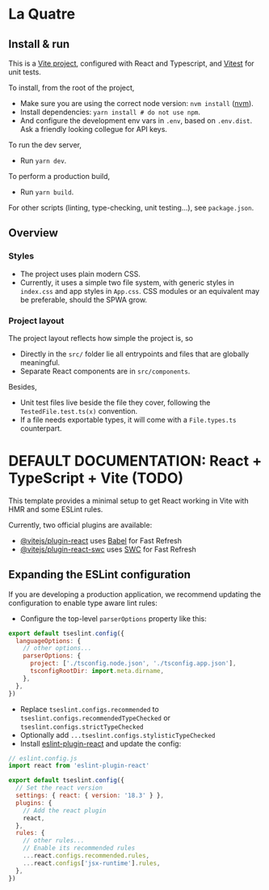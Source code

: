 # La Quatre

## Install & run

This is a [Vite project](https://vite.dev/), configured with React and Typescript, and [Vitest](https://vitest.dev/) for unit tests.

To install, from the root of the project,

- Make sure you are using the correct node version: `nvm install` ([nvm](https://github.com/nvm-sh/nvm)).
- Install dependencies: `yarn install # do not use npm`.
- And configure the development env vars in `.env`, based on `.env.dist`. Ask a friendly looking collegue for API keys.

To run the dev server,

- Run `yarn dev`.

To perform a production build,

- Run `yarn build`.

For other scripts (linting, type-checking, unit testing...), see `package.json`.

## Overview

### Styles

- The project uses plain modern CSS.
- Currently, it uses a simple two file system, with generic styles in `index.css` and app styles in `App.css`. CSS modules or an equivalent may be preferable, should the SPWA grow.

### Project layout

The project layout reflects how simple the project is, so

- Directly in the `src/` folder lie all entrypoints and files that are globally meaningful.
- Separate React components are in `src/components`.

Besides,

- Unit test files live beside the file they cover, following the `TestedFile.test.ts(x)` convention.
- If a file needs exportable types, it will come with a `File.types.ts` counterpart.

# DEFAULT DOCUMENTATION: React + TypeScript + Vite (TODO)

This template provides a minimal setup to get React working in Vite with HMR and some ESLint rules.

Currently, two official plugins are available:

- [@vitejs/plugin-react](https://github.com/vitejs/vite-plugin-react/blob/main/packages/plugin-react/README.md) uses [Babel](https://babeljs.io/) for Fast Refresh
- [@vitejs/plugin-react-swc](https://github.com/vitejs/vite-plugin-react-swc) uses [SWC](https://swc.rs/) for Fast Refresh

## Expanding the ESLint configuration

If you are developing a production application, we recommend updating the configuration to enable type aware lint rules:

- Configure the top-level `parserOptions` property like this:

```js
export default tseslint.config({
  languageOptions: {
    // other options...
    parserOptions: {
      project: ['./tsconfig.node.json', './tsconfig.app.json'],
      tsconfigRootDir: import.meta.dirname,
    },
  },
})
```

- Replace `tseslint.configs.recommended` to `tseslint.configs.recommendedTypeChecked` or `tseslint.configs.strictTypeChecked`
- Optionally add `...tseslint.configs.stylisticTypeChecked`
- Install [eslint-plugin-react](https://github.com/jsx-eslint/eslint-plugin-react) and update the config:

```js
// eslint.config.js
import react from 'eslint-plugin-react'

export default tseslint.config({
  // Set the react version
  settings: { react: { version: '18.3' } },
  plugins: {
    // Add the react plugin
    react,
  },
  rules: {
    // other rules...
    // Enable its recommended rules
    ...react.configs.recommended.rules,
    ...react.configs['jsx-runtime'].rules,
  },
})
```

